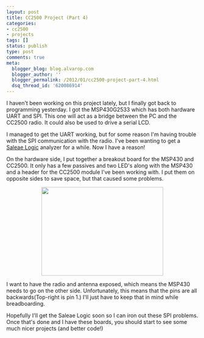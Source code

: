 ```yaml
---
layout: post
title: CC2500 Project (Part 4)
categories:
- cc2500
- projects
tags: []
status: publish
type: post
comments: true
meta:
  blogger_blog: blog.alvarop.com
  blogger_author: ''
  blogger_permalink: /2012/01/cc2500-project-part-4.html
  dsq_thread_id: '620086914'
---
```

I haven't been working on this project lately, but I finally got back to programming yesterday. I got the MSP430G2533 which has both hardware UART and SPI. This one will act as a bridge between the PC and the CC2500 radio. It could also be used to drive a serial LCD.

I managed to get the UART working, but for some reason I'm having trouble with the SPI communication with the radio. I've been wanting to get a <a href="http://www.saleae.com/logic/" target="_blank">Saleae Logic</a> analyzer for a while. Now I have a reason!

On the hardware side, I put together a breakout board for the MSP430 and CC2500. It only has a few passives and two LED's along with the MSP430 and a header for the CC2500 module I've been working with. I put them on opposite sides to save space, but that caused some problems.

<div class="separator" style="clear: both; text-align: center;"><a href="/images/blgr/board.png" imageanchor="1" style="margin-left: 1em; margin-right: 1em;"><img border="0" height="232" src="http://1.bp.blogspot.com/-5yx4zADEWr0/TxNEDqrxR6I/AAAAAAAABAE/YtWZvmspBEU/s320/board.png" width="320" /></a></div>

I want to have the radio and antenna exposed, which means the MSP430 needs to go on the other side. Unfortunately, this means that the pins are all backwards(Top-right is pin 1.) I'll just have to keep that in mind while breadboarding.

Hopefully I'll get the Saleae&nbsp;Logic soon so I can iron out these SPI problems. Once that's done and I have these boards, you should start to see some much nicer projects (and better code!)




